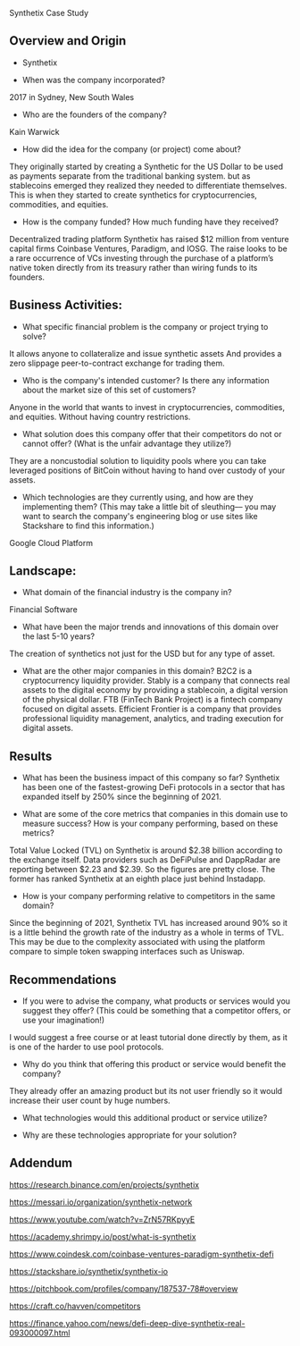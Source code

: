 
Synthetix Case Study

## Overview and Origin
* Synthetix

* When was the company incorporated? 

2017 in Sydney, New South Wales

* Who are the founders of the company?

Kain Warwick

* How did the idea for the company (or project) come about? 

They originally started by creating a Synthetic for the US Dollar to be used as payments separate from the traditional banking system. but as stablecoins emerged they realized they needed to differentiate themselves. This is when they started to create synthetics for cryptocurrencies, commodities, and equities.

* How is the company funded? How much funding have they received?

Decentralized trading platform Synthetix has raised $12 million from venture capital firms Coinbase Ventures, Paradigm, and IOSG. The raise looks to be a rare occurrence of VCs investing through the purchase of a platform’s native token directly from its treasury rather than wiring funds to its founders.

## Business Activities:
* What specific financial problem is the company or project trying to solve? 

It allows anyone to collateralize and issue synthetic assets And provides a zero slippage peer-to-contract exchange for trading them. 

* Who is the company's intended customer?  Is there any information about the market size of this set of customers?

Anyone in the world that wants to invest in cryptocurrencies, commodities, and equities. Without having country restrictions. 

* What solution does this company offer that their competitors do not or cannot offer? (What is the unfair advantage they utilize?)

They are a noncustodial solution to liquidity pools where you can take leveraged positions of BitCoin without having to hand over custody of your assets. 

* Which technologies are they currently using, and how are they implementing them? (This may take a little bit of sleuthing–– you may want to search the company's engineering blog or use sites like Stackshare to find this information.)

Google Cloud Platform

## Landscape:
* What domain of the financial industry is the company in?

Financial Software

* What have been the major trends and innovations of this domain over the last 5-10 years?

The creation of synthetics not just for the USD but for any type of asset.

* What are the other major companies in this domain?
B2C2 is a cryptocurrency liquidity provider.
Stably is a company that connects real assets to the digital economy by providing a stablecoin, a digital version of the physical dollar.
FTB (FinTech Bank Project) is a fintech company focused on digital assets.
Efficient Frontier is a company that provides professional liquidity management, analytics, and trading execution for digital assets.

## Results
* What has been the business impact of this company so far?
Synthetix has been one of the fastest-growing DeFi protocols in a sector that has expanded itself by 250% since the beginning of 2021.

* What are some of the core metrics that companies in this domain use to measure success? How is your company performing, based on these metrics?

Total Value Locked (TVL) on Synthetix is around $2.38 billion according to the exchange itself. Data providers such as DeFiPulse and DappRadar are reporting between $2.23 and $2.39. So the figures are pretty close. The former has ranked Synthetix at an eighth place just behind Instadapp.

* How is your company performing relative to competitors in the same domain?

Since the beginning of 2021, Synthetix TVL has increased around 90% so it is a little behind the growth rate of the industry as a whole in terms of TVL. This may be due to the complexity associated with using the platform compare to simple token swapping interfaces such as Uniswap.

## Recommendations

* If you were to advise the company, what products or services would you suggest they offer? 
(This could be something that a competitor offers, or use your imagination!)

I would suggest a free course or at least tutorial done directly by them, as it is one of the harder to use pool protocols.

* Why do you think that offering this product or service would benefit the company?

They already offer an amazing product but its not user friendly so it would increase their user count by huge numbers.

* What technologies would this additional product or service utilize?


* Why are these technologies appropriate for your solution?



## Addendum

https://research.binance.com/en/projects/synthetix

https://messari.io/organization/synthetix-network

https://www.youtube.com/watch?v=ZrN57RKpyyE

https://academy.shrimpy.io/post/what-is-synthetix

https://www.coindesk.com/coinbase-ventures-paradigm-synthetix-defi

https://stackshare.io/synthetix/synthetix-io

https://pitchbook.com/profiles/company/187537-78#overview

https://craft.co/havven/competitors

https://finance.yahoo.com/news/defi-deep-dive-synthetix-real-093000097.html


